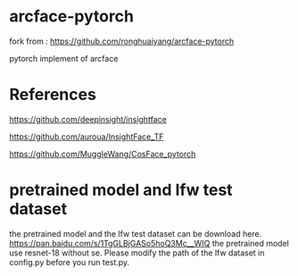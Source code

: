 # arcface-pytorch

fork from : https://github.com/ronghuaiyang/arcface-pytorch

pytorch implement of arcface 

# References
https://github.com/deepinsight/insightface

https://github.com/auroua/InsightFace_TF

https://github.com/MuggleWang/CosFace_pytorch

# pretrained model and lfw test dataset
the pretrained model and the lfw test dataset can be download here. https://pan.baidu.com/s/1TgGLBjGASo5hoQ3Mc__WIQ
the pretrained model use resnet-18 without se. Please modify the path of the lfw dataset in config.py before you run test.py.
